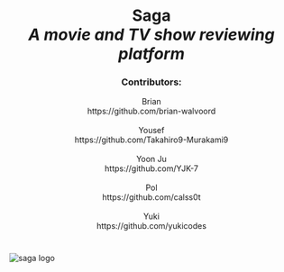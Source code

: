 # <div align="center">Saga</br>*A movie and TV show reviewing platform*</div>

### <div align="center">Contributors:</div>
<div align="center">Brian</div>    
<div align="center">https://github.com/brian-walvoord</div>  
</br>
<div align="center">Yousef</div>  
<div align="center">https://github.com/Takahiro9-Murakami9</div>  
</br>
<div align="center">Yoon Ju</div>  
<div align="center">https://github.com/YJK-7</div>  
</br>
<div align="center">Pol</div>  
<div align="center">https://github.com/calss0t</div>  
</br>
<div align="center">Yuki</div>  
<div align="center">https://github.com/yukicodes</div>  

#

![saga logo]()
